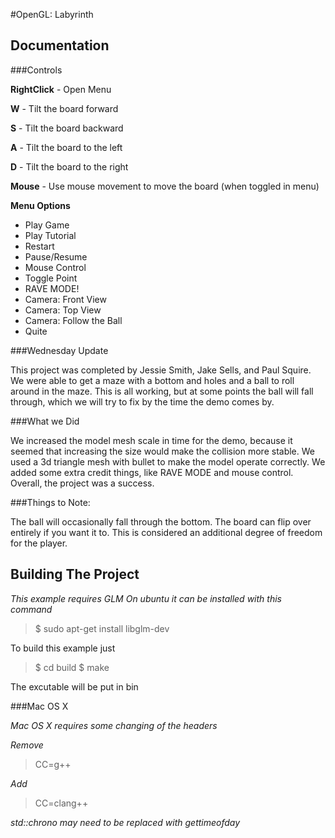 #OpenGL: Labyrinth

Documentation
-------------

###Controls

**RightClick** - Open Menu

**W** - Tilt the board forward

**S** - Tilt the board backward

**A** - Tilt the board to the left

**D** - Tilt the board to the right

**Mouse** - Use mouse movement to move the board (when toggled in menu)

**Menu Options**
- Play Game
- Play Tutorial
- Restart
- Pause/Resume
- Mouse Control
- Toggle Point
- RAVE MODE!
- Camera: Front View
- Camera: Top View
- Camera: Follow the Ball
- Quite

###Wednesday Update

This project was completed by Jessie Smith, Jake Sells, and Paul Squire.
We were able to get a maze with a bottom and holes and a ball to roll around in the maze.
This is all working, but at some points the ball will fall through, which we will
try to fix by the time the demo comes by.

###What we Did

We increased the model mesh scale in time for the demo, because it seemed that increasing
the size would make the collision more stable. We used a 3d triangle mesh with bullet to make the model operate correctly. We added some extra credit things, like RAVE MODE and mouse control.
Overall, the project was a success.

###Things to Note:

The ball will occasionally fall through the bottom. The board can flip over entirely if you want it to. This is considered an additional degree of freedom for the player.

Building The Project
--------------------

*This example requires GLM*
*On ubuntu it can be installed with this command*

>$ sudo apt-get install libglm-dev

To build this example just 

>$ cd build
>$ make

The excutable will be put in bin

###Mac OS X

*Mac OS X requires some changing of the headers*

*Remove*
>CC=g++

*Add*
>CC=clang++

*std::chrono may need to be replaced with gettimeofday*
